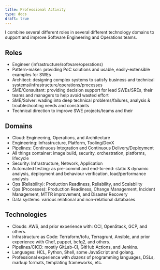 ```yaml
---
title: Professional Activity
type: docs
draft: true
---
```


I combine several different roles in several different technology
domains to support and improve Software Engineering and Operations
teams.

## Roles

- Engineer (infrastructure/software/operations)
- Pattern-maker: providing PoC solutions and usable, easily-extensible
  examples for SWEs
- Architect: designing complex systems to satisfy business and technical
  systems/infrastructure/operations/processes
- SME/Consultant: providing decision support for lead SWEs/SREs, their
  teams and managers to help avoid wasted effort
- SME/Solver: wading into deep technical problems/failures, analysis &
  troubleshooting
  needs and constraints
- Technical direction to improve SWE projects/teams and their

## Domains

- Cloud: Engineering, Operations, and Architecture
- Engineering: Infrastructure, Platform, Tooling/DevX
- Pipelines: Continuous Integration and Continuous Delivery/Deployment
- All things container: image build, security, orchestration, platforms, lifecycle
- Security: Infrastructure, Network, Application
- Automated testing: as pre-commit and end-to-end: static & dynamic
  analysis, deployment and behaviour verification, load/performance
  analysis
- Ops (Reliability): Production Readiness, Reliability, and Scalability
- Ops (Processes): Production Readiness, Change Management, Incident
  Management, MTTR improvement, and Disaster Recovery
- Data systems: various relational and non-relational databases

## Technologies

- Clouds: AWS, and prior experience with: OCI, OpenStack, GCP, and others.
- Infrastructure as Code: Terraform/tofu, Terragrunt, Ansible, and prior experience with Chef, puppet, bcfg2, and others.
- Pipelines/CICD: mostly GitLab-CI, GitHub Actions, and Jenkins.
- Languages: HCL, Python, Shell, some JavaScript and golang.
- Professional experience with _dozens_ of programming languages, DSLs, markup formats, templating frameworks, etc.
